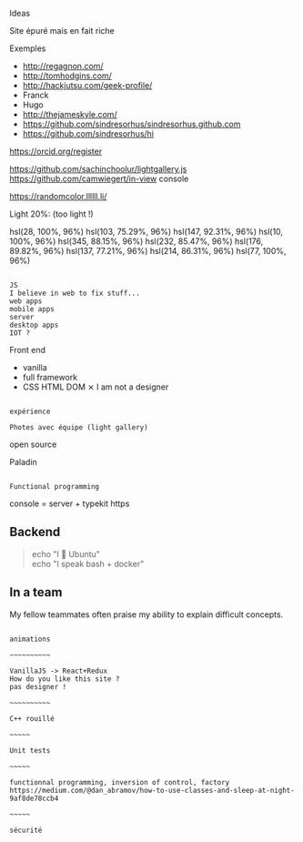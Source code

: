 Ideas

Site épuré mais en fait riche

Exemples
* http://regagnon.com/
* http://tomhodgins.com/
* http://hackjutsu.com/geek-profile/
* Franck
* Hugo
* http://thejameskyle.com/
* https://github.com/sindresorhus/sindresorhus.github.com
* https://github.com/sindresorhus/hi



https://orcid.org/register


https://github.com/sachinchoolur/lightgallery.js
https://github.com/camwiegert/in-view
console

https://randomcolor.llllll.li/

Light 20%: (too light !)

hsl(28, 100%, 96%)
hsl(103, 75.29%, 96%)
hsl(147, 92.31%, 96%)
hsl(10, 100%, 96%)
hsl(345, 88.15%, 96%)
hsl(232, 85.47%, 96%)
hsl(176, 89.82%, 96%)
hsl(137, 77.21%, 96%)
hsl(214, 86.31%, 96%)
hsl(77, 100%, 96%)


~~~~~~~~~~~~~~~~~~

JS
I believe in web to fix stuff...
web apps
mobile apps
server
desktop apps
IOT ?

~~~~~~~~~~~~~~~~~~

Front end
- vanilla
- full framework
- CSS HTML DOM
⨯ I am not a designer

~~~~~~~~~~~~~~~~~~

expérience

Photes avec équipe (light gallery)

~~~~~~~~~~~~~~~~~~

open source

Paladin

~~~~~~~~~~~~~~~~~~

Functional programming

~~~~~~~~~~~~~~~~~~

console = server + typekit
https

## Backend
> echo "I 💙 Ubuntu"<br/>
> echo "I speak bash + docker"

## In a team
My fellow teammates often praise my ability to explain difficult concepts.

~~~~~~~~~~~~~~~~~

animations

~~~~~~~~~~

VanillaJS -> React+Redux
How do you like this site ?
pas designer !

~~~~~~~~~~

C++ rouillé

~~~~~

Unit tests

~~~~~

functionnal programming, inversion of control, factory
https://medium.com/@dan_abramov/how-to-use-classes-and-sleep-at-night-9af8de78ccb4

~~~~~

sécurité

